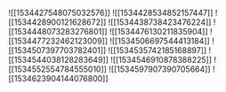 ![[1534427548075032576]]
![[1534428534852157447]]
![[1534428900121628672]]
![[1534438738423476224]]
![[1534448073283276801]]
![[1534476130211835904]]
![[1534477232462123009]]
![[1534506697544413184]]
![[1534507397703782401]]
![[1534535742185168897]]
![[1534544038128283649]]
![[1534546910878388225]]
![[1534552554784555010]]
![[1534597907390705664]]
![[1534623904144076800]]
